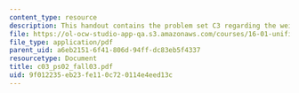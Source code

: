 ```yaml
---
content_type: resource
description: This handout contains the problem set C3 regarding the weight.
file: https://ol-ocw-studio-app-qa.s3.amazonaws.com/courses/16-01-unified-engineering-i-ii-iii-iv-fall-2005-spring-2006/9f012235eb23fe110c720114e4eed13c_c03_ps02_fall03.pdf
file_type: application/pdf
parent_uid: a6eb2151-6f41-806d-94ff-dc83eb5f4337
resourcetype: Document
title: c03_ps02_fall03.pdf
uid: 9f012235-eb23-fe11-0c72-0114e4eed13c
---
```

